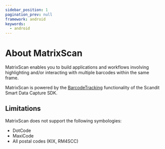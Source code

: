 ```yaml
---
sidebar_position: 1
pagination_prev: null
framework: android
keywords:
  - android
---
```


# About MatrixScan

MatrixScan enables you to build applications and workflows involving highlighting and/or interacting with multiple barcodes within the same frame.

MatrixScan is powered by the [BarcodeTracking](https://docs.scandit.com/6.28/data-capture-sdk/android/barcode-capture/api/barcode-tracking.html#class-scandit.datacapture.barcode.tracking.BarcodeTracking) functionality of the Scandit Smart Data Capture SDK.

## Limitations

MatrixScan does not support the following symbologies:

* DotCode
* MaxiCode
* All postal codes (KIX, RM4SCC)
